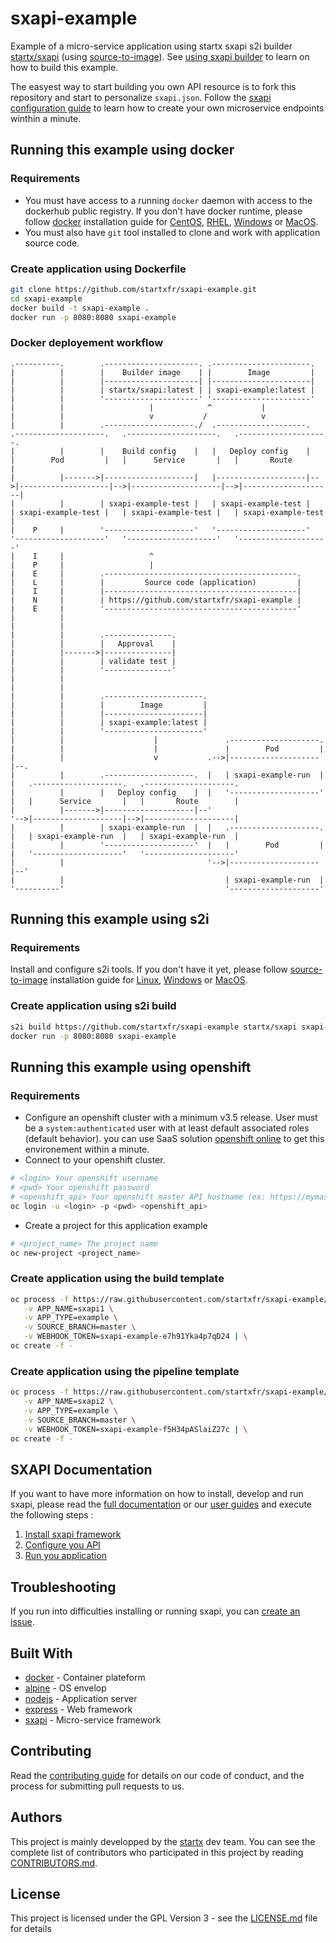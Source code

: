 # sxapi-example

Example of a micro-service application using startx sxapi s2i builder [startx/sxapi](https://hub.docker.com/r/startx/sxapi) (using [source-to-image](https://github.com/openshift/source-to-image)).
See [using sxapi builder](https://github.com/startxfr/sxapi-core/blob/master/docs/guides/USE_docker.md#using-openshift) to learn on how to build this example.

The easyest way to start building you own API resource is to fork this repository and start to personalize `sxapi.json`. 
Follow the [sxapi configuration guide](https://github.com/startxfr/sxapi-core/blob/master/docs/guides/2.Configure.md) to learn
how to create your own microservice endpoints winthin a minute.


## Running this example using docker

### Requirements

- You must have access to a running `docker` daemon with access to the dockerhub public registry.
  If you don't have docker runtime, please follow [docker](https://docs.docker.com/)
  installation guide for [CentOS](https://docs.docker.com/install/linux/docker-ce/centos/), 
  [RHEL](https://docs.docker.com/install/linux/docker-ee/rhel/), 
  [Windows](https://docs.docker.com/docker-for-windows/install/)
  or [MacOS](https://docs.docker.com/docker-for-mac/install/).
- You must also have `git` tool installed to clone and work with application source code.

### Create application using Dockerfile

```bash
git clone https://github.com/startxfr/sxapi-example.git
cd sxapi-example
docker build -t sxapi-example .
docker run -p 8080:8080 sxapi-example
```
### Docker deployement workflow

```
.----------.        .---------------------. .----------------------.
|          |        |    Builder image    | |        Image         |
|          |        |---------------------| |----------------------|
|          |        | startx/sxapi:latest | | sxapi-example:latest |
|          |        '---------------------' '----------------------'
|          |                   |            ^           |
|          |                   v           /            v
|          |        .--------------------./  .--------------------.   .--------------------.   .--------------------.   .--------------------.
|          |        |    Build config    |   |   Deploy config    |   |        Pod         |   |      Service       |   |       Route        |
|          |------->|--------------------|   |--------------------|-->|--------------------|-->|--------------------|-->|--------------------|
|          |        | sxapi-example-test |   | sxapi-example-test |   | sxapi-example-test |   | sxapi-example-test |   | sxapi-example-test |
|    P     |        '--------------------'   '--------------------'   '--------------------'   '--------------------'   '--------------------'
|    I     |                   ^
|    P     |                   |
|    E     |        .-------------------------------------------.
|    L     |        |         Source code (application)         |
|    I     |        |-------------------------------------------|
|    N     |        | https://github.com/startxfr/sxapi-example |
|    E     |        '-------------------------------------------'
|          |
|          |
|          |        .---------------.
|          |        |   Approval    |
|          |------->|---------------|
|          |        | validate test |
|          |        '---------------'
|          |
|          |
|          |        .----------------------.
|          |        |        Image         |
|          |        |----------------------|
|          |        | sxapi-example:latest |
|          |        '----------------------'
|          |                    |               .--------------------.
|          |                    |               |        Pod         |
|          |                    v           .-->|--------------------|--.
|          |        .--------------------.  |   | sxapi-example-run  |  |   .--------------------.   .--------------------.
|          |        |   Deploy config    |  |   '--------------------'  |   |      Service       |   |       Route        |
|          |------->|--------------------|--'                           '-->|--------------------|-->|--------------------|
|          |        | sxapi-example-run  |  |   .--------------------.  |   | sxapi-example-run  |   | sxapi-example-run  |
|          |        '--------------------'  |   |        Pod         |  |   '--------------------'   '--------------------'
|          |                                '-->|--------------------|--'
|          |                                    | sxapi-example-run  |
'----------'                                    '--------------------'
```

## Running this example using s2i

### Requirements

Install and configure s2i tools. If you don't have it yet, please follow [source-to-image](https://github.com/openshift/source-to-image)
installation guide for [Linux](https://github.com/openshift/source-to-image#for-linux), [Windows](https://github.com/openshift/source-to-image#for-Windows)
or [MacOS](https://github.com/openshift/source-to-image#for-mac).

### Create application using s2i build

```bash
s2i build https://github.com/startxfr/sxapi-example startx/sxapi sxapi-example
docker run -p 8080:8080 sxapi-example
```

## Running this example using openshift

### Requirements

- Configure an openshift cluster with a minimum v3.5 release. 
  User must be a `system:authenticated` user with at least default associated roles (default behavior). 
  you can use SaaS solution [openshift online](https://manage.openshift.com/) to get this environement within a minute.
- Connect to your openshift cluster.
```bash
# <login> Your openshift username
# <pwd> Your openshift password
# <openshift_api> Your openshift master API hostname (ex: https://mymaster.openshift.example.com:8443)
oc login -u <login> -p <pwd> <openshift_api>
```
- Create a project for this application example
```bash
# <project_name> The project name
oc new-project <project_name>
```

### Create application using the build template

```bash
oc process -f https://raw.githubusercontent.com/startxfr/sxapi-example/master/openshift-template-build.json \
   -v APP_NAME=sxapi1 \
   -v APP_TYPE=example \
   -v SOURCE_BRANCH=master \
   -v WEBHOOK_TOKEN=sxapi-example-e7h91Yka4p7qD24 | \
oc create -f -
```

### Create application using the pipeline template

```bash
oc process -f https://raw.githubusercontent.com/startxfr/sxapi-example/master/openshift-template-pipeline.json \
   -v APP_NAME=sxapi2 \
   -v APP_TYPE=example \
   -v SOURCE_BRANCH=master \
   -v WEBHOOK_TOKEN=sxapi-example-f5H34pASlaiZ27c | \
oc create -f -
```

## SXAPI Documentation

If you want to have more information on how to install, develop and run sxapi, please read the [full documentation](https://github.com/startxfr/sxapi-core/tree/master/docs/README.md) or our [user guides](https://github.com/startxfr/sxapi-core/tree/master/docs/guides/README.md) and execute the following steps :
1. [Install sxapi framework](https://github.com/startxfr/sxapi-core/tree/master/docs/guides/1.Install.md)
2. [Configure you API](https://github.com/startxfr/sxapi-core/tree/master/docs/guides/2.Configure.md)
3. [Run you application](https://github.com/startxfr/sxapi-core/tree/master/docs/guides/3.Run.md)

## Troubleshooting

If you run into difficulties installing or running sxapi, you can [create an issue](https://github.com/startxfr/sxapi-core/issues/new).

## Built With

* [docker](https://www.docker.com/) - Container plateform
* [alpine](https://alpinelinux.org/) - OS envelop
* [nodejs](https://nodejs.org) - Application server
* [express](http://expressjs.com) - Web framework
* [sxapi](https://github.com/startxfr/sxapi-core) - Micro-service framework

## Contributing

Read the [contributing guide](https://github.com/startxfr/sxapi-core/tree/master/docs/guides/5.Contribute.md) for details on our code of conduct, and the process for submitting pull requests to us.

## Authors

This project is mainly developped by the [startx](https://www.startx.fr) dev team. You can see the complete list of contributors who participated in this project by reading [CONTRIBUTORS.md](https://github.com/startxfr/sxapi-core/tree/master/docs/CONTRIBUTORS.md).

## License

This project is licensed under the GPL Version 3 - see the [LICENSE.md](https://github.com/startxfr/sxapi-core/tree/master/docs/LICENSE.md) file for details
